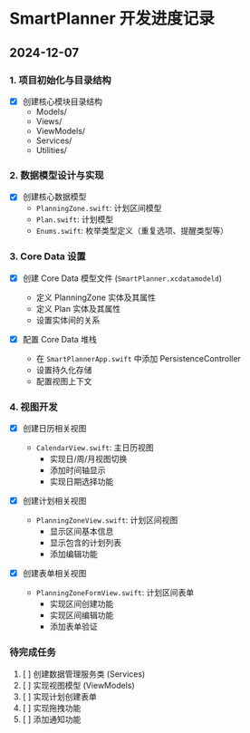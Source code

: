 # SmartPlanner 开发进度记录

## 2024-12-07

### 1. 项目初始化与目录结构
- [x] 创建核心模块目录结构
  - Models/
  - Views/
  - ViewModels/
  - Services/
  - Utilities/

### 2. 数据模型设计与实现
- [x] 创建核心数据模型
  - `PlanningZone.swift`: 计划区间模型
  - `Plan.swift`: 计划模型
  - `Enums.swift`: 枚举类型定义（重复选项、提醒类型等）

### 3. Core Data 设置
- [x] 创建 Core Data 模型文件 (`SmartPlanner.xcdatamodeld`)
  - 定义 PlanningZone 实体及其属性
  - 定义 Plan 实体及其属性
  - 设置实体间的关系

- [x] 配置 Core Data 堆栈
  - 在 `SmartPlannerApp.swift` 中添加 PersistenceController
  - 设置持久化存储
  - 配置视图上下文

### 4. 视图开发
- [x] 创建日历相关视图
  - `CalendarView.swift`: 主日历视图
    - 实现日/周/月视图切换
    - 添加时间轴显示
    - 实现日期选择功能

- [x] 创建计划相关视图
  - `PlanningZoneView.swift`: 计划区间视图
    - 显示区间基本信息
    - 显示包含的计划列表
    - 添加编辑功能

- [x] 创建表单相关视图
  - `PlanningZoneFormView.swift`: 计划区间表单
    - 实现区间创建功能
    - 实现区间编辑功能
    - 添加表单验证

### 待完成任务
1. [ ] 创建数据管理服务类 (Services)
2. [ ] 实现视图模型 (ViewModels)
3. [ ] 实现计划创建表单
4. [ ] 实现拖拽功能
5. [ ] 添加通知功能 